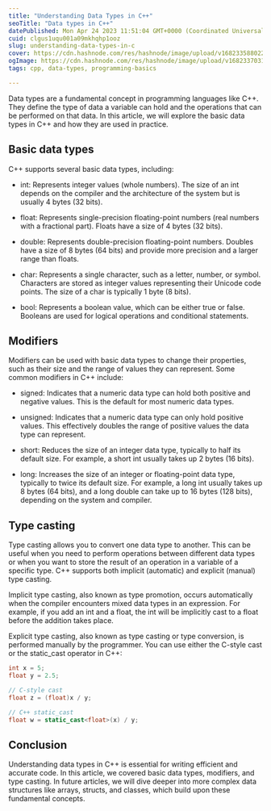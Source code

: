 ```yaml
---
title: "Understanding Data Types in C++"
seoTitle: "Data types in C++"
datePublished: Mon Apr 24 2023 11:51:04 GMT+0000 (Coordinated Universal Time)
cuid: clgus1uqu001a09mkhqhp1ooz
slug: understanding-data-types-in-c
cover: https://cdn.hashnode.com/res/hashnode/image/upload/v1682335880225/41e5a276-c523-4991-a327-42c2d8d7a31a.jpeg
ogImage: https://cdn.hashnode.com/res/hashnode/image/upload/v1682337031322/abf97927-4f26-49aa-beba-0c55e2eef728.jpeg
tags: cpp, data-types, programming-basics

---
```


Data types are a fundamental concept in programming languages like C++. They define the type of data a variable can hold and the operations that can be performed on that data. In this article, we will explore the basic data types in C++ and how they are used in practice.

## Basic data types

C++ supports several basic data types, including:

* int: Represents integer values (whole numbers). The size of an int depends on the compiler and the architecture of the system but is usually 4 bytes (32 bits).
    
* float: Represents single-precision floating-point numbers (real numbers with a fractional part). Floats have a size of 4 bytes (32 bits).
    
* double: Represents double-precision floating-point numbers. Doubles have a size of 8 bytes (64 bits) and provide more precision and a larger range than floats.
    
* char: Represents a single character, such as a letter, number, or symbol. Characters are stored as integer values representing their Unicode code points. The size of a char is typically 1 byte (8 bits).
    
* bool: Represents a boolean value, which can be either true or false. Booleans are used for logical operations and conditional statements.
    

## Modifiers

Modifiers can be used with basic data types to change their properties, such as their size and the range of values they can represent. Some common modifiers in C++ include:

* signed: Indicates that a numeric data type can hold both positive and negative values. This is the default for most numeric data types.
    
* unsigned: Indicates that a numeric data type can only hold positive values. This effectively doubles the range of positive values the data type can represent.
    
* short: Reduces the size of an integer data type, typically to half its default size. For example, a short int usually takes up 2 bytes (16 bits).
    
* long: Increases the size of an integer or floating-point data type, typically to twice its default size. For example, a long int usually takes up 8 bytes (64 bits), and a long double can take up to 16 bytes (128 bits), depending on the system and compiler.
    

## Type casting

Type casting allows you to convert one data type to another. This can be useful when you need to perform operations between different data types or when you want to store the result of an operation in a variable of a specific type. C++ supports both implicit (automatic) and explicit (manual) type casting.

Implicit type casting, also known as type promotion, occurs automatically when the compiler encounters mixed data types in an expression. For example, if you add an int and a float, the int will be implicitly cast to a float before the addition takes place.

Explicit type casting, also known as type casting or type conversion, is performed manually by the programmer. You can use either the C-style cast or the static\_cast operator in C++:

```cpp
int x = 5;
float y = 2.5;

// C-style cast
float z = (float)x / y;

// C++ static_cast
float w = static_cast<float>(x) / y;
```

## Conclusion

Understanding data types in C++ is essential for writing efficient and accurate code. In this article, we covered basic data types, modifiers, and type casting. In future articles, we will dive deeper into more complex data structures like arrays, structs, and classes, which build upon these fundamental concepts.